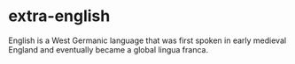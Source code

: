 # extra-english
English is a West Germanic language that was first spoken in early medieval England and eventually became a global lingua franca.
